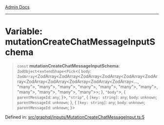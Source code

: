 [Admin Docs](/)

***

# Variable: mutationCreateChatMessageInputSchema

> `const` **mutationCreateChatMessageInputSchema**: `ZodObject`\<`extendShape`\<`Pick`\<\{ `body`: `ZodArray`\<ZodArray\<ZodArray\<ZodArray\<ZodArray\<ZodArray\<ZodArray\<ZodArray\<ZodArray\<ZodArray\<ZodArray\<ZodArray\<..., "many"\>, "many"\>, "many"\>, "many"\>, "many"\>, "many"\>, "many"\>, "many"\>, "many"\>, "many"\>, "many"\>\>; \}, `"body"`\>, \{ `parentMessageId`: `any`; \}\>, `"strip"`, \{ `[key: string]`: `any`;  `body`: `unknown`; `parentMessageId`: `unknown`; \}, \{ `[key: string]`: `any`;  `body`: `unknown`; `parentMessageId`: `unknown`; \}\>

Defined in: [src/graphql/inputs/MutationCreateChatMessageInput.ts:5](https://github.com/PalisadoesFoundation/talawa-api/blob/31af62eb801979353402f1e291e74768cd64d85c/src/graphql/inputs/MutationCreateChatMessageInput.ts#L5)
